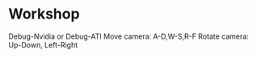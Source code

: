 Workshop
========

Debug-Nvidia or Debug-ATI
Move camera: A-D,W-S,R-F
Rotate camera: Up-Down, Left-Right
